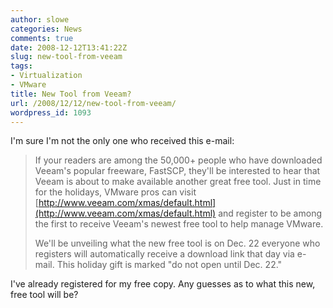 ```yaml
---
author: slowe
categories: News
comments: true
date: 2008-12-12T13:41:22Z
slug: new-tool-from-veeam
tags:
- Virtualization
- VMware
title: New Tool from Veeam?
url: /2008/12/12/new-tool-from-veeam/
wordpress_id: 1093
---
```


I'm sure I'm not the only one who received this e-mail:

>If your readers are among the 50,000+ people who have downloaded Veeam's popular freeware, FastSCP, they'll be interested to hear that Veeam is about to make available another great free tool. Just in time for the holidays, VMware pros can visit [http://www.veeam.com/xmas/default.html](http://www.veeam.com/xmas/default.html)  and register to be among the first to receive Veeam's newest free tool to help manage VMware.  
>
>We'll be unveiling what the new free tool is on Dec. 22  everyone who registers will automatically receive a download link that day via e-mail. 
This holiday gift is marked "do not open until Dec. 22."

I've already registered for my free copy. Any guesses as to what this new, free tool will be?
